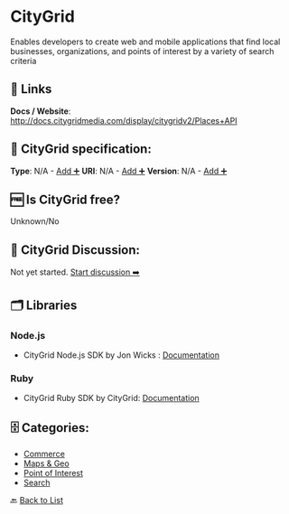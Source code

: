 # CityGrid
Enables developers to create web and mobile applications that find local businesses, organizations, and points of interest by a variety of search criteria

##  🔗 Links
**Docs / Website**: http://docs.citygridmedia.com/display/citygridv2/Places+API

## 🧬 CityGrid specification:
**Type**: N/A - [Add ➕](https://github.com/apis-list/apis-list/edit/main/apis-list.yaml)
**URI**: N/A - [Add ➕](https://github.com/apis-list/apis-list/edit/main/apis-list.yaml)
**Version**: N/A - [Add ➕](https://github.com/apis-list/apis-list/edit/main/apis-list.yaml)

## 🆓 Is CityGrid free?
 Unknown/No 

## 💬 CityGrid Discussion:
Not yet started. [Start discussion ➡️](https://github.com/apis-list/apis-list/discussions/new)

## 🗂️ Libraries
### Node.js
- CityGrid Node.js SDK by Jon Wicks : [Documentation](https://github.com/jwicks/node-citygrid)

### Ruby
- CityGrid Ruby SDK by CityGrid: [Documentation](https://github.com/CityGrid/citygrid_api)


## 🗄️ Categories:
- [Commerce](https://github.com/apis-list/apis-list#commerce-)
- [Maps & Geo](https://github.com/apis-list/apis-list#maps--geo-)
- [Point of Interest](https://github.com/apis-list/apis-list#point-of-interest-)
- [Search](https://github.com/apis-list/apis-list#search-)

🔙  [Back to List](https://github.com/apis-list/apis-list)

